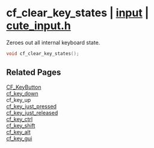 # cf_clear_key_states | [input](https://github.com/RandyGaul/cute_framework/blob/master/docs/input/README.md) | [cute_input.h](https://github.com/RandyGaul/cute_framework/blob/master/include/cute_input.h)

Zeroes out all internal keyboard state.

```cpp
void cf_clear_key_states();
```

## Related Pages

[CF_KeyButton](https://github.com/RandyGaul/cute_framework/blob/master/docs/input/cf_keybutton.md)  
[cf_key_down](https://github.com/RandyGaul/cute_framework/blob/master/docs/input/cf_key_down.md)  
cf_key_up  
[cf_key_just_pressed](https://github.com/RandyGaul/cute_framework/blob/master/docs/input/cf_key_just_pressed.md)  
[cf_key_just_released](https://github.com/RandyGaul/cute_framework/blob/master/docs/input/cf_key_just_released.md)  
[cf_key_ctrl](https://github.com/RandyGaul/cute_framework/blob/master/docs/input/cf_key_ctrl.md)  
[cf_key_shift](https://github.com/RandyGaul/cute_framework/blob/master/docs/input/cf_key_shift.md)  
[cf_key_alt](https://github.com/RandyGaul/cute_framework/blob/master/docs/input/cf_key_alt.md)  
[cf_key_gui](https://github.com/RandyGaul/cute_framework/blob/master/docs/input/cf_key_gui.md)  
